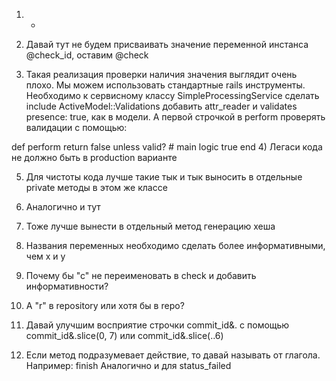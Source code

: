 1) +
2) Давай тут не будем присваивать значение переменной инстанса @check_id, оставим @check

3) Такая реализация проверки наличия значения выглядит очень плохо. Мы можем использовать стандартные rails инструменты. Необходимо к сервисному классу SimpleProcessingService сделать include ActiveModel::Validations добавить attr_reader и validates presence: true, как в модели. А первой строчкой в perform проверять валидации с помощью:

def perform
        return false unless valid?
        # main logic
        true
end
4) Легаси кода не должно быть в production варианте

5) Для чистоты кода лучше такие тык и тык выносить в отдельные private методы в этом же классе

6) Аналогично и тут

7) Тоже лучше вынести в отдельный метод генерацию хеша

8) Названия переменных необходимо сделать более информативными, чем x и y

9) Почему бы "с" не переименовать в check и добавить информативности?

10) А "r" в repository или хотя бы в repo?

11) Давай улучшим восприятие строчки commit_id&. с помощью commit_id&.slice(0, 7) или commit_id&.slice(..6)

12) Если метод подразумевает действие, то давай называть от глагола. Например: finish Аналогично и для status_failed
